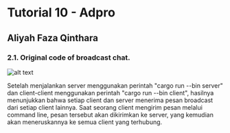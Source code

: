 # Tutorial 10 - Adpro

## Aliyah Faza Qinthara

### 2.1. Original code of broadcast chat.
![alt text](https://cdn.discordapp.com/attachments/1169297012211056731/1238067418945949758/Screenshot_2024-05-09_165353.png?ex=663defa2&is=663c9e22&hm=3d004d7c627502ccecea0208fe032dbdebadd9e7d2d4adf69c1215d48e5171d3&)

Setelah menjalankan server menggunakan perintah "cargo run --bin server" dan client-client menggunakan perintah "cargo run --bin client", hasilnya menunjukkan bahwa setiap client dan server menerima pesan broadcast dari setiap client lainnya. Saat seorang client mengirim pesan melalui command line, pesan tersebut akan dikirimkan ke server, yang kemudian akan meneruskannya ke semua client yang terhubung.
